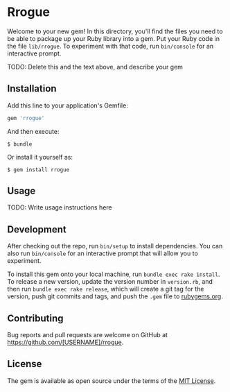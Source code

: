 # Rrogue

Welcome to your new gem! In this directory, you'll find the files you need to be able to package up your Ruby library into a gem. Put your Ruby code in the file `lib/rrogue`. To experiment with that code, run `bin/console` for an interactive prompt.

TODO: Delete this and the text above, and describe your gem

## Installation

Add this line to your application's Gemfile:

```ruby
gem 'rrogue'
```

And then execute:

    $ bundle

Or install it yourself as:

    $ gem install rrogue

## Usage

TODO: Write usage instructions here

## Development

After checking out the repo, run `bin/setup` to install dependencies. You can also run `bin/console` for an interactive prompt that will allow you to experiment.

To install this gem onto your local machine, run `bundle exec rake install`. To release a new version, update the version number in `version.rb`, and then run `bundle exec rake release`, which will create a git tag for the version, push git commits and tags, and push the `.gem` file to [rubygems.org](https://rubygems.org).

## Contributing

Bug reports and pull requests are welcome on GitHub at https://github.com/[USERNAME]/rrogue.

## License

The gem is available as open source under the terms of the [MIT License](https://opensource.org/licenses/MIT).

